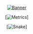 <div align="center">

  [![Banner](https://svg-banners.vercel.app/api?type=rainbow&text1=thekovie%20&width=800&height=400)](https://github.com/thekovie)
 
  [![Metrics](https://gist.githubusercontent.com/thekovie/9834b4a0e946ad931756b5cb5873ba02/raw/github-metrics.svg)]
  
  [![Snake](https://gist.githubusercontent.com/thekovie/9834b4a0e946ad931756b5cb5873ba02/raw/github-snake.svg)]
</div>

<!--
**thekovie/thekovie** is a ✨ _special_ ✨ repository because its `README.md` (this file) appears on your GitHub profile.

Here are some ideas to get you started:

- 🔭 I’m currently working on ...
- 🌱 I’m currently learning ...
- 👯 I’m looking to collaborate on ...
- 🤔 I’m looking for help with ...
- 💬 Ask me about ...
- 📫 How to reach me: ...
- 😄 Pronouns: ...
- ⚡ Fun fact: ...
-->
